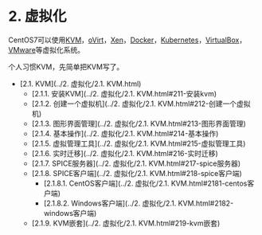 # 2. 虚拟化

CentOS7可以使用[KVM](https://www.linux-kvm.org/page/Main_Page)，[oVirt](https://www.ovirt.org/)，[Xen](https://www.xenproject.org/)，[Docker](https://www.docker.com/)，[Kubernetes](https://kubernetes.io/)，[VirtualBox](https://www.virtualbox.org/)，[VMware](https://www.vmware.com/cn.html)等虚拟化系统。

个人习惯KVM，先简单把KVM写了。

* [2.1. KVM](../2. 虚拟化/2.1. KVM.html)
  * [2.1.1. 安装KVM](../2. 虚拟化/2.1. KVM.html#211-安装kvm)
  * [2.1.2. 创建一个虚拟机](../2. 虚拟化/2.1. KVM.html#212-创建一个虚拟机)
  * [2.1.3. 图形界面管理](../2. 虚拟化/2.1. KVM.html#213-图形界面管理)
  * [2.1.4. 基本操作](../2. 虚拟化/2.1. KVM.html#214-基本操作)
  * [2.1.5. 虚拟管理工具](../2. 虚拟化/2.1. KVM.html#215-虚拟管理工具)
  * [2.1.6. 实时迁移](../2. 虚拟化/2.1. KVM.html#216-实时迁移)
  * [2.1.7. SPICE服务器](../2. 虚拟化/2.1. KVM.html#217-spice服务器)
  * [2.1.8. SPICE客户端](../2. 虚拟化/2.1. KVM.html#218-spice客户端)
     * [2.1.8.1. CentOS客户端](../2. 虚拟化/2.1. KVM.html#2181-centos客户端)
     * [2.1.8.2. Windows客户端](../2. 虚拟化/2.1. KVM.html#2182-windows客户端)
  * [2.1.9. KVM嵌套](../2. 虚拟化/2.1. KVM.html#219-kvm嵌套)
